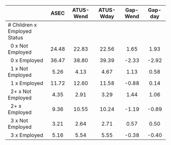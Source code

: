 
|                      |         ASEC |    ATUS-Wend |    ATUS-Wday |     Gap-Wend |      Gap-day |
| -------------------- | :----------: | :----------: | :----------: | :----------: | :----------: |
| # Children x Employed Status |              |              |              |              |              |
| &nbsp;&nbsp;0 x Not Employed |        24.48 |        22.83 |        22.56 |         1.65 |         1.93 |
| &nbsp;&nbsp;0 x Employed |        36.47 |        38.80 |        39.39 |        -2.33 |        -2.92 |
| &nbsp;&nbsp;1 x Not Employed |         5.26 |         4.13 |         4.67 |         1.13 |         0.58 |
| &nbsp;&nbsp;1 x Employed |        11.72 |        12.60 |        11.58 |        -0.88 |         0.14 |
| &nbsp;&nbsp;2+ x Not Employed |         4.35 |         2.91 |         3.29 |         1.44 |         1.06 |
| &nbsp;&nbsp;2+ x Employed |         9.36 |        10.55 |        10.24 |        -1.19 |        -0.89 |
| &nbsp;&nbsp;3 x Not Employed |         3.21 |         2.64 |         2.71 |         0.57 |         0.50 |
| &nbsp;&nbsp;3 x Employed |         5.16 |         5.54 |         5.55 |        -0.38 |        -0.40 |

